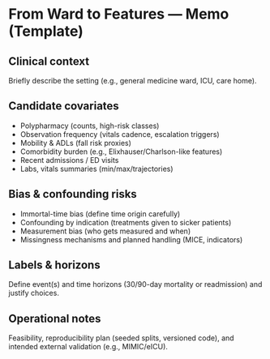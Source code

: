 
# From Ward to Features — Memo (Template)

## Clinical context
Briefly describe the setting (e.g., general medicine ward, ICU, care home).

## Candidate covariates
- Polypharmacy (counts, high-risk classes)
- Observation frequency (vitals cadence, escalation triggers)
- Mobility & ADLs (fall risk proxies)
- Comorbidity burden (e.g., Elixhauser/Charlson-like features)
- Recent admissions / ED visits
- Labs, vitals summaries (min/max/trajectories)

## Bias & confounding risks
- Immortal-time bias (define time origin carefully)
- Confounding by indication (treatments given to sicker patients)
- Measurement bias (who gets measured and when)
- Missingness mechanisms and planned handling (MICE, indicators)

## Labels & horizons
Define event(s) and time horizons (30/90-day mortality or readmission) and justify choices.

## Operational notes
Feasibility, reproducibility plan (seeded splits, versioned code), and intended external validation (e.g., MIMIC/eICU).
